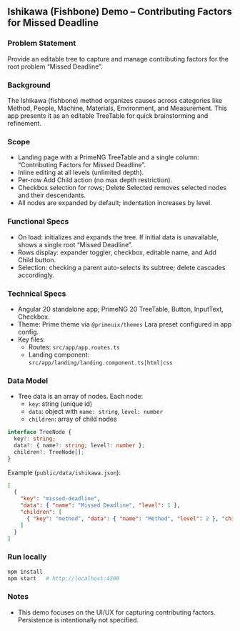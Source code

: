 ## Ishikawa (Fishbone) Demo – Contributing Factors for Missed Deadline

### Problem Statement
Provide an editable tree to capture and manage contributing factors for the root problem “Missed Deadline”.

### Background
The Ishikawa (fishbone) method organizes causes across categories like Method, People, Machine, Materials, Environment, and Measurement. This app presents it as an editable TreeTable for quick brainstorming and refinement.

### Scope
- Landing page with a PrimeNG TreeTable and a single column: “Contributing Factors for Missed Deadline”.
- Inline editing at all levels (unlimited depth).
- Per-row Add Child action (no max depth restriction).
- Checkbox selection for rows; Delete Selected removes selected nodes and their descendants.
- All nodes are expanded by default; indentation increases by level.


### Functional Specs
- On load: initializes and expands the tree. If initial data is unavailable, shows a single root “Missed Deadline”.
- Rows display: expander toggler, checkbox, editable name, and Add Child button.
- Selection: checking a parent auto-selects its subtree; delete cascades accordingly.

### Technical Specs
- Angular 20 standalone app; PrimeNG 20 TreeTable, Button, InputText, Checkbox.
- Theme: Prime theme via `@primeuix/themes` Lara preset configured in app config.
- Key files:
  - Routes: `src/app/app.routes.ts`
  - Landing component: `src/app/landing/landing.component.ts|html|css`

### Data Model
- Tree data is an array of nodes. Each node:
  - `key`: string (unique id)
  - `data`: object with `name: string`, `level: number`
  - `children`: array of child nodes

```ts
interface TreeNode {
  key?: string;
  data?: { name?: string; level?: number };
  children?: TreeNode[];
}
```

Example (`public/data/ishikawa.json`):
```json
[
  {
    "key": "missed-deadline",
    "data": { "name": "Missed Deadline", "level": 1 },
    "children": [
      { "key": "method", "data": { "name": "Method", "level": 2 }, "children": [] }
    ]
  }
]
```

### Run locally
```bash
npm install
npm start   # http://localhost:4200
```

### Notes
- This demo focuses on the UI/UX for capturing contributing factors. Persistence is intentionally not specified.
